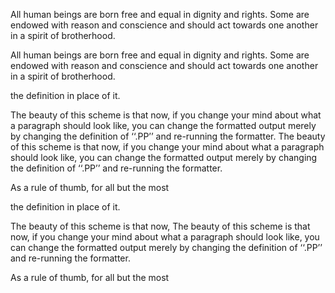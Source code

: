 All human beings are born free and equal in dignity and rights.
Some are endowed with reason and conscience
and should act towards one another in a spirit of brotherhood.


All human beings are born free and equal in dignity and rights.
Some are endowed with reason and conscience and
should act towards one another in a spirit of brotherhood.




the definition in place of it.

The beauty of this scheme is that now, if you change
your mind about what a paragraph should look
like, you can change the formatted output merely
by changing the definition of ‘‘.PP’’ and
re-running the formatter.
The beauty of this scheme is that now, if you
change your mind about what a paragraph should
look like, you can change the formatted output
merely by changing the definition of ‘‘.PP’’
and re-running the formatter.

As a rule of thumb, for all but the most



the definition in place of it.

The beauty of this scheme is that now,
The beauty of this scheme is that now,
if you change your mind
about what a paragraph should look like,
you can change the formatted output
merely by changing
the definition of ‘‘.PP’’
and re-running the formatter.

As a rule of thumb, for all but the most
